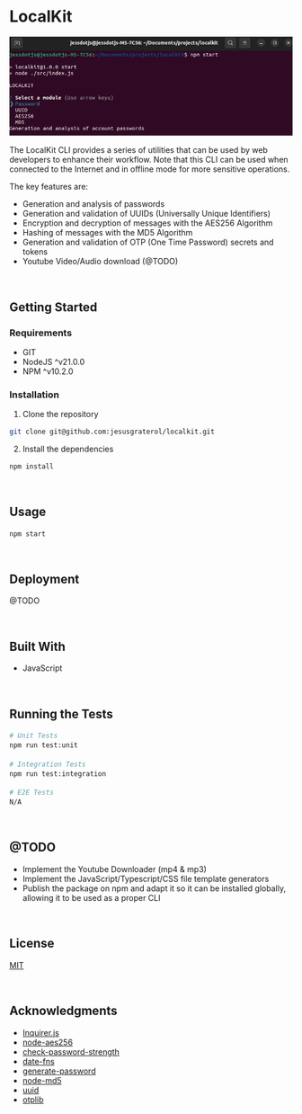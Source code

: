 # LocalKit

![LocalKit](./readme-assets/screenshot-01.png)

The LocalKit CLI provides a series of utilities that can be used by web developers to enhance their workflow. Note that this CLI can be used when connected to the Internet and in offline mode for more sensitive operations.

The key features are:

- Generation and analysis of passwords
- Generation and validation of UUIDs (Universally Unique Identifiers)
- Encryption and decryption of messages with the AES256 Algorithm
- Hashing of messages with the MD5 Algorithm
- Generation and validation of OTP (One Time Password) secrets and tokens
- Youtube Video/Audio download (@TODO)




<br/>

## Getting Started

### Requirements

- GIT
- NodeJS ^v21.0.0
- NPM ^v10.2.0

### Installation

1) Clone the repository
```bash
git clone git@github.com:jesusgraterol/localkit.git
```

2) Install the dependencies
```bash
npm install
```



<br/>

## Usage

```bash
npm start
```




<br/>

## Deployment

@TODO




<br/>

## Built With

- JavaScript




<br/>

## Running the Tests

```bash
# Unit Tests
npm run test:unit

# Integration Tests
npm run test:integration

# E2E Tests
N/A
```




<br/>

## @TODO

- Implement the Youtube Downloader (mp4 & mp3)
- Implement the JavaScript/Typescript/CSS file template generators
- Publish the package on npm and adapt it so it can be installed globally, allowing it to be used as a proper CLI




<br/>

## License

[MIT](https://choosealicense.com/licenses/mit/)




<br/>

## Acknowledgments

- [Inquirer.js](https://github.com/SBoudrias/Inquirer.js)
- [node-aes256](https://github.com/JamesMGreene/node-aes256)
- [check-password-strength](https://github.com/deanilvincent/check-password-strength)
- [date-fns](https://github.com/date-fns/date-fns)
- [generate-password](https://github.com/brendanashworth/generate-password)
- [node-md5](https://github.com/pvorb/node-md5)
- [uuid](https://github.com/uuidjs/uuid)
- [otplib](https://github.com/yeojz/otplib)